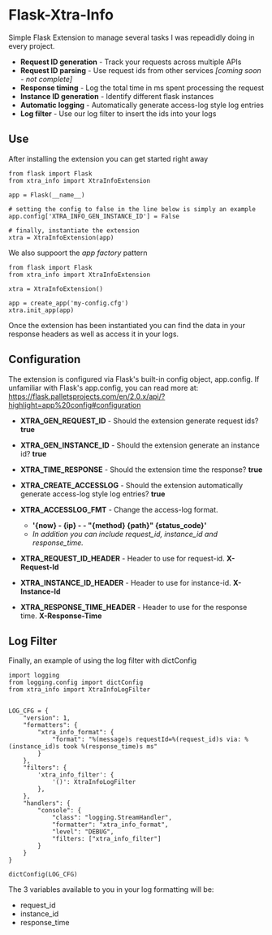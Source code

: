 
# Flask-Xtra-Info #


Simple Flask Extension to manage several tasks I was repeadidly doing in every project.


- **Request ID generation** - Track your requests across multiple APIs
- **Request ID parsing** - Use request ids from other services *[coming soon - not complete]*
- **Response timing** - Log the total time in ms spent processing the request
- **Instance ID generation** - Identify different flask instances
- **Automatic logging** - Automatically generate access-log style log entries
- **Log filter** - Use our log filter to insert the ids into your logs


## Use ##


After installing the extension you can get started right away

    from flask import Flask
    from xtra_info import XtraInfoExtension
    
    app = Flask(__name__)
    
    # setting the config to false in the line below is simply an example
    app.config['XTRA_INFO_GEN_INSTANCE_ID'] = False
    
    # finally, instantiate the extension
    xtra = XtraInfoExtension(app)
    

We also suppoort the *app factory* pattern


    from flask import Flask
    from xtra_info import XtraInfoExtension
    
    xtra = XtraInfoExtension()

    app = create_app('my-config.cfg')
    xtra.init_app(app)

Once the extension has been instantiated you can find the data in your response headers as well as access it in your logs.

## Configuration ##

The extension is configured via Flask's built-in config object, app.config.  If unfamiliar with Flask's app.config, you can read more at: 
<https://flask.palletsprojects.com/en/2.0.x/api/?highlight=app%20config#configuration>

- **XTRA_GEN_REQUEST_ID** - Should the extension generate request ids? **true**
- **XTRA_GEN_INSTANCE_ID** - Should the extension generate an instance id? **true**
- **XTRA_TIME_RESPONSE** - Should the extension time the response? **true**
- **XTRA_CREATE_ACCESSLOG** - Should the extension automatically generate access-log style log entries? **true**
- **XTRA_ACCESSLOG_FMT** - Change the access-log format.  
    - **'{now} - {ip} - - "{method} {path}" {status_code}'** 
    - *In addition you can include request_id, instance_id and response_time.*

- **XTRA_REQUEST_ID_HEADER** - Header to use for request-id. **X-Request-Id**
- **XTRA_INSTANCE_ID_HEADER** - Header to use for instance-id. **X-Instance-Id**
- **XTRA_RESPONSE_TIME_HEADER** - Header to use for the response time. **X-Response-Time**


## Log Filter ##

Finally, an example of using the log filter with dictConfig
    
    import logging
    from logging.config import dictConfig
    from xtra_info import XtraInfoLogFilter
    
    
    LOG_CFG = {
        "version": 1,
        "formatters": {
            "xtra_info_format": {
                "format": "%(message)s requestId=%(request_id)s via: %(instance_id)s took %(response_time)s ms"
            }
        },
        "filters": {
            'xtra_info_filter': {
                '()': XtraInfoLogFilter
            },
        },
        "handlers": {
            "console": {
                "class": "logging.StreamHandler",
                "formatter": "xtra_info_format",
                "level": "DEBUG",
                "filters: ["xtra_info_filter"]
            }
        }
    }
    
    dictConfig(LOG_CFG)
    
The 3 variables available to you in your log formatting will be:
- request_id
- instance_id
- response_time

